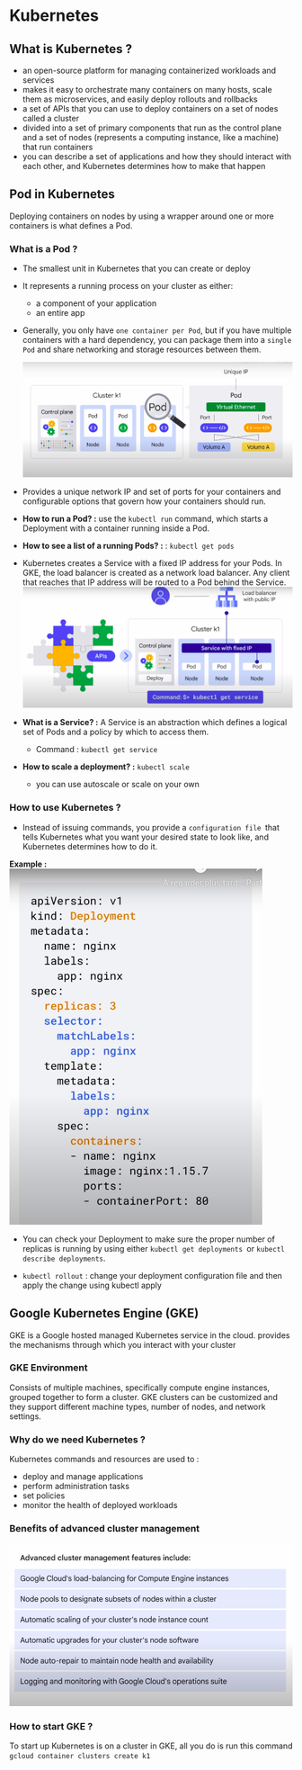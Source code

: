 # Kubernetes
## What is Kubernetes ?
-  an open-source platform for managing containerized workloads and services
- makes it easy to orchestrate many containers on many hosts, scale them as microservices, and easily deploy rollouts and rollbacks
- a set of APIs that you can use to deploy containers on a set of nodes called a cluster
-  divided into a set of primary components that run as the control plane and a set of nodes (represents a computing instance, like a machine) that run containers
- you can describe a set of applications and how they should interact with each other, and Kubernetes determines how to make that happen

## Pod in Kubernetes
Deploying containers on nodes by using a wrapper around one or more containers is what defines a Pod.

### What is a Pod ? 
- The smallest unit in Kubernetes that you can create or deploy
- It represents a running process on your cluster as either: 
    - a component of your application
    - an entire app 
- Generally, you only have `one container per Pod`, but if you have multiple containers with a hard dependency, you can package them into a `single Pod` and share networking and storage resources between them.

    ![alt text](pod.png)

- Provides a unique network IP and set of ports for your containers and configurable options that govern how your containers should run.
- **How to run a Pod? :**  use the `kubectl run` command, which starts a Deployment with a container running inside a Pod.
- **How to see a list of a running Pods? :** : `kubectl get pods`
- Kubernetes creates a Service with a fixed IP address for your Pods. In GKE, the load balancer is created as a network load balancer. Any client that reaches that IP address will be routed to a Pod behind the Service.
    ![alt text](pod_loadbalancer.png)

- **What is a Service? :** A Service is an abstraction which defines a logical set of Pods and a policy by which to access them. 
    - Command : `kubectl get service`

- **How to scale a deployment? :** `kubectl scale`
    - you can use autoscale or scale on your own

### How to use Kubernetes ?
- Instead of issuing commands, you provide a `configuration file `that tells Kubernetes what you want your desired state to look like, and Kubernetes determines how to do it.

**Example :**
![alt text](kubernetes_conf_file.png)

- You can check your Deployment to make sure the proper number of replicas is running by using either `kubectl get deployments `or `kubectl describe deployments`.

- `kubectl rollout` : change your deployment configuration file and then apply the change using kubectl apply

## Google Kubernetes Engine (GKE)
GKE is a  Google hosted managed Kubernetes service in the cloud. provides the mechanisms through which you interact with your cluster

### GKE Environment
Consists of multiple machines, specifically compute engine instances, grouped together to form a cluster. GKE clusters can be customized and they support different machine types, number of nodes, and network settings.

### Why do we need Kubernetes ? 
Kubernetes commands and resources are used to : 
- deploy and manage applications
- perform administration tasks
- set policies
- monitor the health of deployed workloads

### Benefits of advanced cluster management 
![alt text](GKE_benefits.png)

### How to start GKE ? 
To start up Kubernetes is on a cluster in GKE, all you do is run this command `gcloud container clusters create k1`